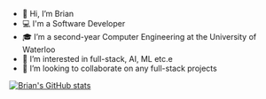 - 👋 Hi, I’m Brian
- 💻 I'm a Software Developer
- 🎓 I’m a second-year Computer Engineering at the University of Waterloo
- 🌱 I’m interested in full-stack, AI, ML etc.e
- 💞️ I’m looking to collaborate on any full-stack projects

[![Brian's GitHub stats](https://github-readme-stats.vercel.app/api?username=brianwu33&hide=contribs,prs&count_private=true&show_icons=true)](https://github.com/anuraghazra/github-readme-stats)

<!---
brianwu33/brianwu33 is a ✨ special ✨ repository because its `README.md` (this file) appears on your GitHub profile.
You can click the Preview link to take a look at your changes.
--->
